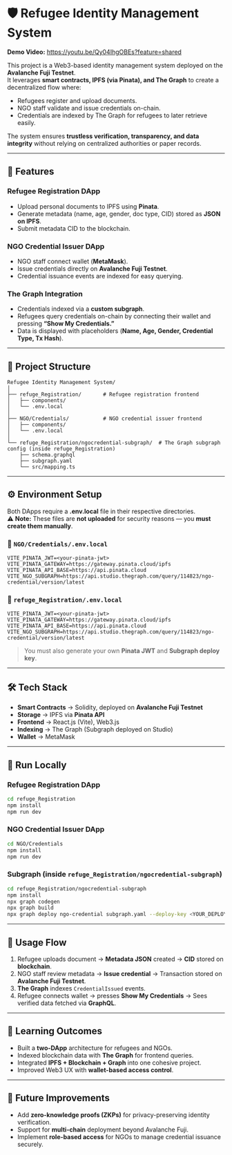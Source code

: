 # 🛡 Refugee Identity Management System

**Demo Video:** https://youtu.be/Qy04IhgOBEs?feature=shared

This project is a Web3-based identity management system deployed on the **Avalanche Fuji Testnet**.  
It leverages **smart contracts, IPFS (via Pinata), and The Graph** to create a decentralized flow where:

- Refugees register and upload documents.  
- NGO staff validate and issue credentials on-chain.  
- Credentials are indexed by The Graph for refugees to later retrieve easily.  

The system ensures **trustless verification, transparency, and data integrity** without relying on centralized authorities or paper records.

---

## 🚀 Features

### Refugee Registration DApp
- Upload personal documents to IPFS using **Pinata**.  
- Generate metadata (name, age, gender, doc type, CID) stored as **JSON on IPFS**.  
- Submit metadata CID to the blockchain.  

### NGO Credential Issuer DApp
- NGO staff connect wallet (**MetaMask**).  
- Issue credentials directly on **Avalanche Fuji Testnet**.  
- Credential issuance events are indexed for easy querying.  

### The Graph Integration
- Credentials indexed via a **custom subgraph**.  
- Refugees query credentials on-chain by connecting their wallet and pressing **“Show My Credentials.”**  
- Data is displayed with placeholders (**Name, Age, Gender, Credential Type, Tx Hash**).  

---

## 📂 Project Structure

```plaintext
Refugee Identity Management System/
│
├── refuge_Registration/       # Refugee registration frontend
│   ├── components/
│   └── .env.local
│
├── NGO/Credentials/           # NGO credential issuer frontend
│   ├── components/
│   └── .env.local
│
└── refuge_Registration/ngocredential-subgraph/  # The Graph subgraph config (inside refuge_Registration)
    ├── schema.graphql
    ├── subgraph.yaml
    └── src/mapping.ts
```

---

## ⚙️ Environment Setup

Both DApps require a **.env.local** file in their respective directories.  
⚠️ **Note:** These files are **not uploaded** for security reasons — you **must create them manually**.

### 📌 `NGO/Credentials/.env.local`
```env
VITE_PINATA_JWT=<your-pinata-jwt>
VITE_PINATA_GATEWAY=https://gateway.pinata.cloud/ipfs
VITE_PINATA_API_BASE=https://api.pinata.cloud
VITE_NGO_SUBGRAPH=https://api.studio.thegraph.com/query/114823/ngo-credential/version/latest
```

### 📌 `refuge_Registration/.env.local`
```env
VITE_PINATA_JWT=<your-pinata-jwt>
VITE_PINATA_GATEWAY=https://gateway.pinata.cloud/ipfs
VITE_PINATA_API_BASE=https://api.pinata.cloud
VITE_NGO_SUBGRAPH=https://api.studio.thegraph.com/query/114823/ngo-credential/version/latest
```

> You must also generate your own **Pinata JWT** and **Subgraph deploy key**.

---

## 🛠 Tech Stack

- **Smart Contracts** → Solidity, deployed on **Avalanche Fuji Testnet**  
- **Storage** → IPFS via **Pinata API**  
- **Frontend** → React.js (Vite), Web3.js  
- **Indexing** → The Graph (Subgraph deployed on Studio)  
- **Wallet** → MetaMask  

---

## 📝 Run Locally

### Refugee Registration DApp
```bash
cd refuge_Registration
npm install
npm run dev
```

### NGO Credential Issuer DApp
```bash
cd NGO/Credentials
npm install
npm run dev
```

### Subgraph (inside `refuge_Registration/ngocredential-subgraph`)
```bash
cd refuge_Registration/ngocredential-subgraph
npm install
npx graph codegen
npx graph build
npx graph deploy ngo-credential subgraph.yaml --deploy-key <YOUR_DEPLOY_KEY>
```

---

## 🔄 Usage Flow

1. Refugee uploads document → **Metadata JSON** created → **CID** stored on **blockchain**.  
2. NGO staff review metadata → **Issue credential** → Transaction stored on **Avalanche Fuji Testnet**.  
3. **The Graph** indexes `CredentialIssued` events.  
4. Refugee connects wallet → presses **Show My Credentials** → Sees verified data fetched via **GraphQL**.

---

## 📖 Learning Outcomes

- Built a **two-DApp** architecture for refugees and NGOs.  
- Indexed blockchain data with **The Graph** for frontend queries.  
- Integrated **IPFS + Blockchain + Graph** into one cohesive project.  
- Improved Web3 UX with **wallet-based access control**.

---

## 📌 Future Improvements

- Add **zero-knowledge proofs (ZKPs)** for privacy-preserving identity verification.  
- Support for **multi-chain** deployment beyond Avalanche Fuji.  
- Implement **role-based access** for NGOs to manage credential issuance securely.
